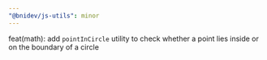 ```yaml
---
"@bnidev/js-utils": minor
---
```


feat(math): add `pointInCircle` utility to check whether a point lies inside or on the boundary of a circle
